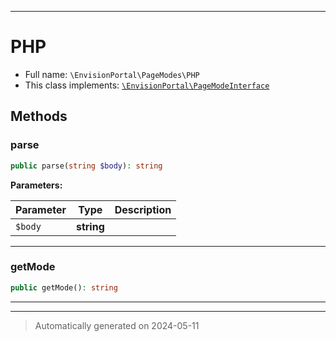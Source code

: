 ***

# PHP





* Full name: `\EnvisionPortal\PageModes\PHP`
* This class implements:
[`\EnvisionPortal\PageModeInterface`](../PageModeInterface.md)




## Methods


### parse



```php
public parse(string $body): string
```








**Parameters:**

| Parameter | Type | Description |
|-----------|------|-------------|
| `$body` | **string** |  |





***

### getMode



```php
public getMode(): string
```












***


***
> Automatically generated on 2024-05-11
